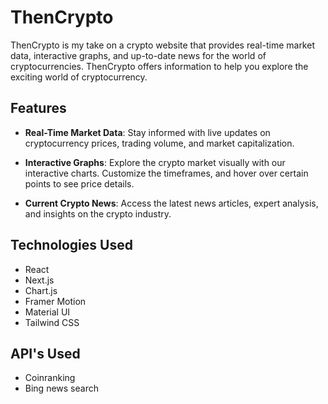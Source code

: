 # ThenCrypto

ThenCrypto is my take on a crypto website that provides real-time market data, interactive graphs, and up-to-date news for the world of cryptocurrencies. ThenCrypto offers information to help you explore the exciting world of cryptocurrency.

## Features

- **Real-Time Market Data**: Stay informed with live updates on cryptocurrency prices, trading volume, and market capitalization.

- **Interactive Graphs**: Explore the crypto market visually with our interactive charts. Customize the timeframes, and hover over certain points to see price details.

- **Current Crypto News**: Access the latest news articles, expert analysis, and insights on the crypto industry.

## Technologies Used

- React
- Next.js
- Chart.js
- Framer Motion
- Material UI
- Tailwind CSS

## API's Used

- Coinranking
- Bing news search